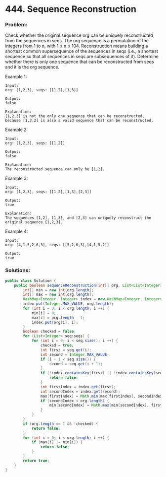 # 444. Sequence Reconstruction

### Problem:

Check whether the original sequence org can be uniquely reconstructed from the sequences in seqs. The org sequence is a permutation of the integers from 1 to n, with 1 ≤ n ≤ 104. Reconstruction means building a shortest common supersequence of the sequences in seqs (i.e., a shortest sequence so that all sequences in seqs are subsequences of it). Determine whether there is only one sequence that can be reconstructed from seqs and it is the org sequence.

Example 1:
```
Input:
org: [1,2,3], seqs: [[1,2],[1,3]]

Output:
false

Explanation:
[1,2,3] is not the only one sequence that can be reconstructed, because [1,3,2] is also a valid sequence that can be reconstructed.
```

Example 2:
```
Input:
org: [1,2,3], seqs: [[1,2]]

Output:
false

Explanation:
The reconstructed sequence can only be [1,2].
```

Example 3:
```
Input:
org: [1,2,3], seqs: [[1,2],[1,3],[2,3]]

Output:
true

Explanation:
The sequences [1,2], [1,3], and [2,3] can uniquely reconstruct the original sequence [1,2,3].
```

Example 4:
```
Input:
org: [4,1,5,2,6,3], seqs: [[5,2,6,3],[4,1,5,2]]

Output:
true
```

### Solutions:

```java
public class Solution {
    public boolean sequenceReconstruction(int[] org, List<List<Integer>> seqs) {
        int[] min = new int[org.length];
        int[] max = new int[org.length];
        HashMap<Integer, Integer> index = new HashMap<Integer, Integer>();
        index.put(Integer.MAX_VALUE, org.length);
        for (int i = 0; i < org.length; i ++) {
            min[i] = 0;
            max[i] = org.length - 1;
            index.put(org[i], i);
        }
        boolean checked = false;
        for (List<Integer> seq:seqs) {
            for (int i = 0; i < seq.size(); i ++) {
                checked = true;
                int first = seq.get(i);
                int second = Integer.MAX_VALUE;
                if (i + 1 < seq.size()) {
                    second = seq.get(i + 1);
                }
                if (!index.containsKey(first) || !index.containsKey(second)) {
                    return false;
                }
                int firstIndex = index.get(first);
                int secondIndex = index.get(second);
                max[firstIndex] = Math.min(max[firstIndex], secondIndex - 1);
                if (secondIndex < org.length) {
                    min[secondIndex] = Math.max(min[secondIndex], firstIndex + 1);
                }
            }
        }
        if (org.length == 1 && !checked) {
            return false;
        }
        for (int i = 0; i < org.length; i ++) {
            if (max[i] != min[i]) {
                return false;
            }
        }
        return true;
    }
}
```